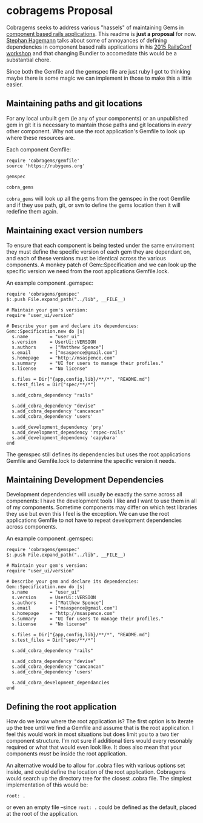 # cobragems Proposal

Cobragems seeks to address various "hassels" of maintaining Gems in [component based rails applications](http://cbra.info). This readme is **just a proposal** for now. [Stephan Hagemann](https://github.com/shageman/) talks about some of annoyances of defining dependencies in component based rails applications in his [2015 RailsConf workshop](https://youtu.be/MsRPxS7Cu_Q?t=13m29s) and that changing Bundler to accomedate this would be a substantial chore.

Since both the Gemfile and the gemspec file are just ruby I got to thinking maybe there is some magic we can implement in those to make this a little easier.

## Maintaining paths and git locations

For any local unbuilt gem (ie any of your components) or an unpublished gem in git it is necessary to mantain those paths and git locations in *every* other component. Why not use the root application's Gemfile to look up where these resources are.

Each component Gemfile:

```
require 'cobragems/gemfile'
source 'https://rubygems.org'

gemspec

cobra_gems
```

`cobra_gems` will look up all the gems from the gemspec in the root Gemfile and if they use path, git, or svn to define the gems location then it will redefine them again.

## Maintaining exact version numbers

To ensure that each component is being tested under the same enviroment they must define the specific version of each gem they are dependant on, and each of these versions must be identical across the various components. A monkey patch of Gem::Specification and we can look up the specific version we need from the root applications Gemfile.lock.

An example component .gemspec:

```
require 'cobragems/gemspec'
$:.push File.expand_path("../lib", __FILE__)

# Maintain your gem's version:
require "user_ui/version"

# Describe your gem and declare its dependencies:
Gem::Specification.new do |s|
  s.name        = "user_ui"
  s.version     = UserUi::VERSION
  s.authors     = ["Matthew Spence"]
  s.email       = ["msaspence@gmail.com"]
  s.homepage    = "http://msaspence.com"
  s.summary     = "UI for users to manage their profiles."
  s.license     = "No license"

  s.files = Dir["{app,config,lib}/**/*", "README.md"]
  s.test_files = Dir["spec/**/*"]

  s.add_cobra_dependency "rails"

  s.add_cobra_dependency "devise"
  s.add_cobra_dependency "cancancan"
  s.add_cobra_dependency 'users'

  s.add_development_dependency 'pry'
  s.add_development_dependency 'rspec-rails'
  s.add_development_dependency 'capybara'
end

```

The gemspec still defines its dependencies but uses the root applications Gemfile and Gemfile.lock to determine the specific version it needs.

## Maintaining Development Dependencies

Development dependencies will usually be exactly the same across all compenents: I have the development tools I like and I want to use them in all of my components. Sometime components may differ on which test libraries they use but even this I feel is the exception. We can use the root applications Gemfile to not have to repeat development dependencies across components.

An example component .gemspec:

```
require 'cobragems/gemspec'
$:.push File.expand_path("../lib", __FILE__)

# Maintain your gem's version:
require "user_ui/version"

# Describe your gem and declare its dependencies:
Gem::Specification.new do |s|
  s.name        = "user_ui"
  s.version     = UserUi::VERSION
  s.authors     = ["Matthew Spence"]
  s.email       = ["msaspence@gmail.com"]
  s.homepage    = "http://msaspence.com"
  s.summary     = "UI for users to manage their profiles."
  s.license     = "No license"

  s.files = Dir["{app,config,lib}/**/*", "README.md"]
  s.test_files = Dir["spec/**/*"]

  s.add_cobra_dependency "rails"

  s.add_cobra_dependency "devise"
  s.add_cobra_dependency "cancancan"
  s.add_cobra_dependency 'users'

  s.add_cobra_development_dependancies
end

```

## Defining the root application

How do we know where the root application is? The first option is to iterate up the tree until we find a Gemfile and assume that is the root application. I feel this would work in most situations but does limit you to a two tier component structure. I'm not sure if additional tiers would every resonably required or what that would even look like. It does also mean that your components *must* be inside the root application.

An alternative would be to allow for .cobra files with various options set inside, and could define the location of the root application. Cobragems would search up the directory tree for the closest .cobra file. The simplest implementation of this would be:

```
root: .
```

or even an empty file –since `root: .` could be defined as the default, placed at the root of the application.
